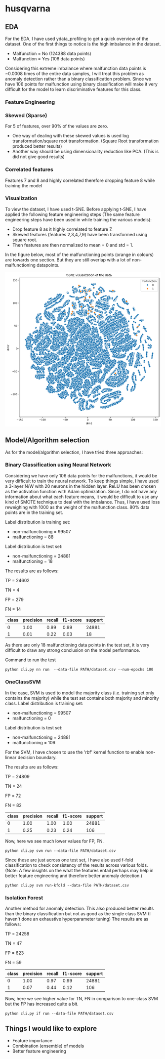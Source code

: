 # husqvarna

## EDA
For the EDA, I have used ydata_profiling to get a quick overview of the dataset.
One of the first things to notice is the high imbalance in the dataset.
* Malfunction = No (124388 data points)
* Malfunction = Yes (106 data points)

Considering this extreme imbalance where malfunction data points is ~0.0008 times of the entire data samples, I will treat this problem as anomaly detection rather than a binary classification problem. Since we have 106 points for malfunction using binary classification will make it very difficult for the model to learn discriminative features for this class.

### Feature Engineering
### Skewed (Sparse)
For 5 of features, over 90% of the values are zero. 
* One way of dealing with these skewed values is used log transformation/square root transformation. (Square Root transformation produced better results)
* Another way should be using dimensionality reduction like PCA. (This is did not give good results) 

### Correlated features
Features 7 and 8 and highly correlated therefore dropping feature 8 while training the model

### Visualization
To view the dataset, I have used t-SNE. Before applying t-SNE, I have applied the following feature engineering steps (The same feature engineering steps have been used in while training the various models):
* Drop feature 8 as it highly correlated to feature 7.
* Skewed features (features 2,3,4,7,9) have been transformed using square root.
* Then features are then normalized to mean = 0 and std = 1.

In the figure below, most of the malfunctioning points (orange in colours) are towards one section. But they are still overlap with a lot of non-malfunctioning datapoints.

![](./docs/output.png)

## Model/Algorithm selection
As for the model/algorithm selection, I have tried three approaches:

### Binary Classification using Neural Network
Considering we have only 106 data points for the malfunctions, it would be very difficult to train the neural network. To keep things simple, I have used a 3-layer N/W with 20 neurons in the hidden layer. ReLU has been chosen as the activation function with Adam optimization. Since, I do not have any information about what each feature means, it would be difficult to use any kind of SMOTE technique to deal with the imbalance. Thus, I have used loss reweighing with 1000 as the weight of the malfunction class. 80% data points are in the training set.

Label distribution is training set: 
* non-malfunctioning = 99507
* malfunctioning = 88

Label distribution is test set: 
* non-malfunctioning = 24881
* malfunctioning = 18

The results are as follows:

TP = 24602

TN = 4

FP = 279

FN = 14

| class | precision |   recall | f1-score  | support |
| ------|-----------|----------|--| --|
|0|       1.00    |  0.99|      0.99|     24881|
|           1    |   0.01    |  0.22    |  0.03     |   18|

As there are only 18 malfunctioning data points in the test set, it is very difficult to draw any strong conclusion on the model performance.

Command to run the test
```
python cli.py nn run  --data-file PATH/dataset.csv --num-epochs 100
```

### OneClassSVM
In the case, SVM is used to model the majority class (i.e. training set only contains the majority) while the test set contains both majority and minority class.
Label distribution is training set: 
* non-malfunctioning = 99507
* malfunctioning = 0

Label distribution is test set: 
* non-malfunctioning = 24881
* malfunctioning = 106

For the SVM, I have chosen to use the 'rbf' kernel function to enable non-linear decision boundary.

The results are as follows:

TP = 24809

TN = 24

FP = 72

FN = 82

| class | precision |   recall | f1-score  | support |
| ------|-----------|----------|--| --|
|0|       1.00    |  1.00|      1.00|     24881|
|           1    |   0.25    |  0.23    |  0.24     |   106|

Now, here we see much lower values for FP, FN.

```
python cli.py svm run --data-file PATH/dataset.csv 
```

Since these are just across one test set, I have also used f-fold classification to check consistency of the results across various folds. (Note: A few insights on the what the features entail perhaps may help in better feature engineering and therefore better anomaly detection.)

```
python cli.py svm run-kfold --data-file PATH/dataset.csv 
```

### Isolation Forest
Another method for anomaly detection. This also produced better results than the binary classification but not as good as the single class SVM (I haven't done an exhaustive hyperparameter tuning)
The results are as follows:

TP = 24258

TN = 47

FP = 623

FN = 59

| class | precision |   recall | f1-score  | support |
| ------|-----------|----------|--| --|
|0|       1.00    |  0.97|      0.99|     24881|
|           1    |   0.07    |  0.44    |  0.12     |   106|

Now, here we see higher value for TN, FN in comparison to one-class SVM but the FP has increased quite a bit.

```
python cli.py if run --data-file PATH/dataset.csv 
```


## Things I would like to explore
* Feature importance
* Combination (ensemble) of models 
* Better feature engineering